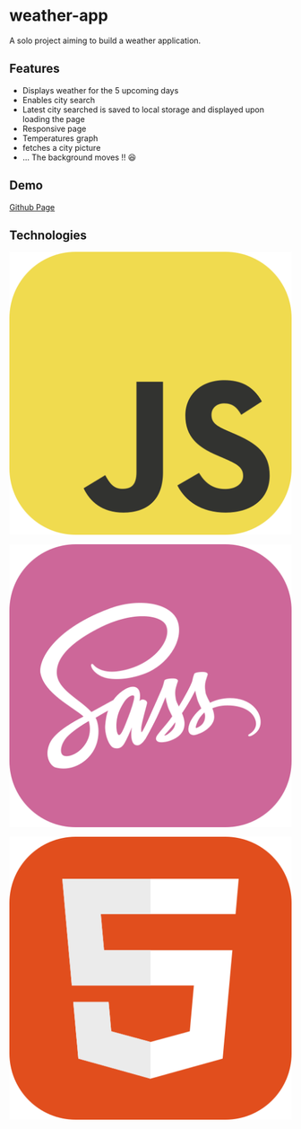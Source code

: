 # weather-app

A solo project aiming to build a weather application.

## Features

- Displays weather for the 5 upcoming days
- Enables city search
- Latest city searched is saved to local storage and displayed upon loading the page
- Responsive page
- Temperatures graph
- fetches a city picture
- ... The background moves !! :laughing:

## Demo

[Github Page]("caroline1123.github.io/weather-app/")

## Technologies

![JavaScript](https://github.com/tandpfun/skill-icons/blob/main/icons/JavaScript.svg)

![SCSS](https://github.com/tandpfun/skill-icons/blob/main/icons/Sass.svg)

![HTML](https://github.com/tandpfun/skill-icons/blob/main/icons/HTML.svg)
